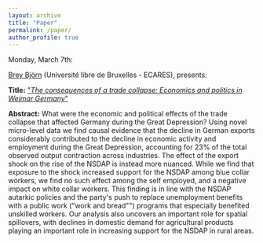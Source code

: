 ```yaml
---
layout: archive
title: "Paper"
permalink: /paper/
author_profile: true
---
```


Monday, March 7th:

[Brey Björn](https://sites.google.com/view/bjoernbrey) (Université libre de Bruxelles - ECARES), presents:

**Title:** ["*The consequences of a trade collapse: Economics and politics in Weimar Germany*"](https://gsipe-workshop.github.io/files/paper_gsipe_workshop.pdf)

**Abstract:**
What were the economic and political effects of the trade collapse that affected Germany during the Great Depression? Using novel micro-level data we find causal evidence that the decline in German exports considerably contributed to the decline in economic activity and employment during the Great Depression, accounting for 23% of the total observed output contraction across industries. The effect of the export shock on the rise of the NSDAP is instead more nuanced. While we find that exposure to the shock increased support for the NSDAP among blue collar workers, we find no such effect among the self employed, and a negative impact on white collar workers. This finding is in line with the NSDAP autarkic policies and the party's push to replace unemployment benefits with a public work ("work and bread"") programs that especially benefited unskilled workers. Our analysis also uncovers an important role for spatial spillovers, with declines in domestic demand for agricultural products playing an important role in increasing support for the NSDAP in rural areas.
